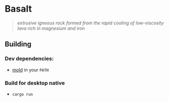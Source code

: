 # Basalt

> *extrusive igneous rock formed from the rapid cooling of low-viscosity lava rich in magnesium and iron*

## Building

### Dev dependencies: 

- [mold](https://github.com/rui314/mold) in your `PATH`

### Build for desktop native

- `cargo run`
